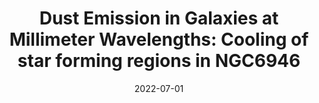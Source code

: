 ---
title: "Dust Emission in Galaxies at Millimeter Wavelengths: Cooling of star forming regions in NGC6946"
collection: publications
permalink: /publication/2022-07-01-Dust-Emission-in-Galaxies-at-Millimeter-Wavelengths-Cooling-of-star-forming-regions-in-NGC6946
date: 2022-07-01
venue: 'In the proceedings of mm Universe @ NIKA2 - Observing the mm Universe with the NIKA2 Camera'
citation: ' G. {Ejlali},  R. {Adam},  P. {Ade},  H. {Ajeddig},  P. {Andr{\&apos;e}},  E. {Artis},  H. {Aussel},  A. {Beelen},  A. {Beno{\^\i}t},  S. {Berta},  L. {Bing},  O. {Bourrion},  M. {Calvo},  A. {Catalano},  I. {de Looze},  M. {De Petris},  F. {D{\&apos;e}sert},  S. {Doyle},  E. {Driessen},  M. {Galametz},  F. {Galliano},  A. {Gomez},  J. {Goupy},  A. {Jones},  A. {Hughes},  S. {Katsioli},  F. {K{\&apos;e}ruzor{\&apos;e}},  C. {Kramer},  B. {Ladjelate},  G. {Lagache},  S. {Leclercq},  J. {Lestrade},  J. {Mac{\&apos;\i}as-P{\&apos;e}rez},  S. {Madden},  A. {Maury},  P. {Mauskopf},  F. {Mayet},  A. {Monfardini},  M. {Mu{\~n}oz-Echeverr{\&apos;\i}a},  A. {Nersesian},  L. {Perotto},  G. {Pisano},  N. {Ponthieu},  V. {Rev{\&apos;e}ret},  A. {Rigby},  A. {Ritacco},  C. {Romero},  H. {Roussel},  F. {Ruppin},  K. {Schuster},  S. {Shu},  A. {Sievers},  M. {Smith},  F. {Tabatabaei},  C. {Tucker},  E. {Xilouris},  R. {Zylka}, &quot;Dust Emission in Galaxies at Millimeter Wavelengths: Cooling of star forming regions in NGC6946.&quot; In the proceedings of mm Universe @ NIKA2 - Observing the mm Universe with the NIKA2 Camera, 2022.'
---
